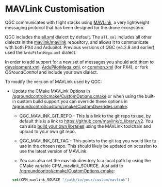 # MAVLink Customisation

QGC communicates with flight stacks using [MAVLink](https://mavlink.io/en/), a very lightweight messaging protocol that has been designed for the drone ecosystem.

QGC includes the [all.xml](https://mavlink.io/en/messages/all.html) dialect by default. The `all.xml` includes all other dialects in the [mavlink/mavlink](https://github.com/mavlink/mavlink/tree/master/message_definitions/v1.0) repository, and allows it to communicate with both PX4 and Ardupilot.
Previous versions of QGC (v4.2.8 and earlier), used the `ArduPilotMega.xml` dialect.

In order to add support for a new set of messages you should add them to [development.xml](https://mavlink.io/en/messages/development.html), [ArduPilotMega.xml](https://mavlink.io/en/messages/ardupilotmega.html), or [common.xml](https://mavlink.io/en/messages/common.html) (for PX4), or fork _QGroundControl_ and include your own dialect.

To modify the version of MAVLink used by QGC:

- Update the CMake MAVLink Options in [/qgroundcontrol/cmake/CustomOptions.cmake](https://github.com/mavlink/qgroundcontrol/tree/master/cmake/CustomOptions.cmake)
  or when using the built-in custom build support you can override these options in [/qgroundcontrol/custom/cmake/CustomOverrides.cmake](https://github.com/mavlink/qgroundcontrol/tree/master/custom-example/cmake/CustomOverrides.cmake).
  - QGC_MAVLINK_GIT_REPO - This is a link to the git repo to use, by default this is a link to https://github.com/mavlink/c_library_v2.
    You can also [build your own libraries](https://mavlink.io/en/getting_started/generate_libraries.html) using the MAVLink toolchain and upload to your own git repo.

  - QGC_MAVLINK_GIT_TAG - This points to the git tag you would like to use in the chosen repo. This should likely be updated on occasion to use the latest version of MAVLink.

  - You can also set the mavlink directory to a local path by using the CMake variable CPM_mavlink_SOURCE.
    Just add to [/qgroundcontrol/cmake/CustomOptions.cmake](../../../../cmake/CustomOptions.cmake):
  ```cmake
  set(CPM_mavlink_SOURCE "/path/to/your/custom/mavlink")
  ```